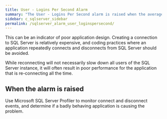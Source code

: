 ```yaml
---
title: ﻿User - Logins Per Second Alarm
summary: "The User - Logins Per Second alarm is raised when the average number of logins per second exceeds a threshold. This value is taken over a specific number of background collections."
sidebar: c_sqlserver_sidebar
permalink: /sqlserver_alarm_user_loginspersecond/
---
```






This can be an indicator of poor application design. Creating a connection to SQL Server is relatively expensive, and coding practices where an application repeatedly connects and disconnects from SQL Server should be avoided.

While reconnecting will not necessarily slow down all users of the SQL Server instance, it will often result in poor performance for the application that is re-connecting all the time.

## When the alarm is raised

Use Microsoft SQL Server Profiler to monitor connect and disconnect events, and determine if a badly behaving application is causing the problem.
